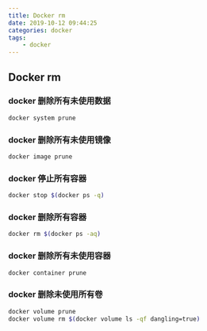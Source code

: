 ```yaml
---
title: Docker rm
date: 2019-10-12 09:44:25
categories: docker
tags:
    - docker
---
```


## Docker rm

### docker 删除所有未使用数据

```bash
docker system prune
```

### docker 删除所有未使用镜像

```bash
docker image prune
```

### docker 停止所有容器

```bash
docker stop $(docker ps -q)
```

### docker 删除所有容器

```bash
docker rm $(docker ps -aq)
```

### docker 删除所有未使用容器

```bash
docker container prune
```

### docker 删除未使用所有卷

```bash
docker volume prune
docker volume rm $(docker volume ls -qf dangling=true)
```
